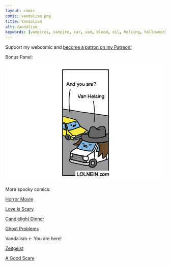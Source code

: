 ```yaml
---
layout: comic
comic: vandalism.png
title: Vandalism
alt: Vandalism
keywords: [vampires, vanpire, car, van, blood, oil, helsing, halloween]
---
```


Support my webcomic and [become a patron on my Patreon!](https://www.patreon.com/lolnein)

Bonus Panel:

![Vandalism Bonus](/images/vandalism_bonus.png)


More spooky comics:

[Horror Movie](https://lolnein.com/2019/10/03/horrormovie/)

[Love Is Scary](https://lolnein.com/2019/10/07/loveisscary/)

[Candlelight Dinner](https://lolnein.com/2019/10/08/candlelightdinner/)

[Ghost Problems](https://lolnein.com/2019/10/14/ghostproblems/)

Vandalism <- You are here!

[Zeitgeist](https://lolnein.com/2019/11/10/zeitgeist/)

[A Good Scare](https://lolnein.com/2020/02/17/agoodscare/)
